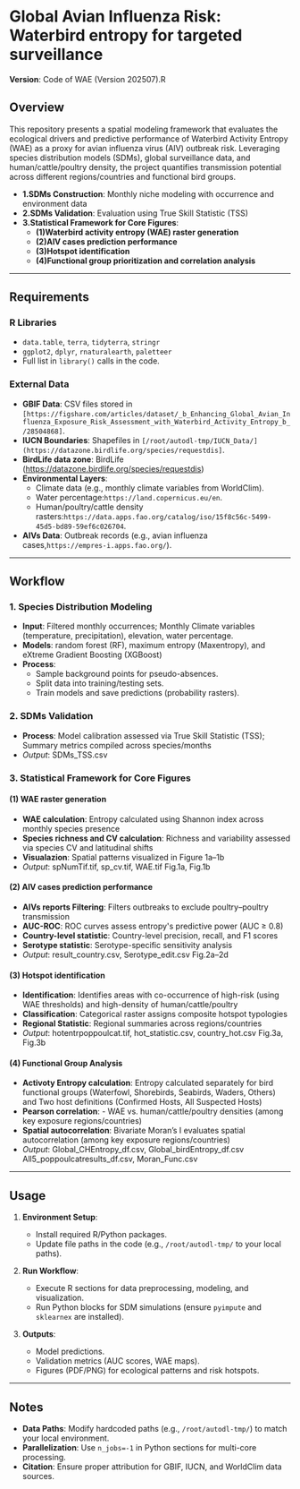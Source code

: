 # Global Avian Influenza Risk: Waterbird entropy for targeted surveillance

**Version**: Code of WAE (Version 202507).R 

## Overview
This repository presents a spatial modeling framework that evaluates the ecological drivers and predictive performance of Waterbird Activity Entropy (WAE) as a proxy for avian influenza virus (AIV) outbreak risk. Leveraging species distribution models (SDMs), global surveillance data, and human/cattle/poultry density, the project quantifies transmission potential across different regions/countries and functional bird groups.
- **1.SDMs Construction**: Monthly niche modeling with occurrence and environment data
- **2.SDMs Validation**: Evaluation using True Skill Statistic (TSS)
- **3.Statistical Framework for Core Figures**: 
  - **(1)Waterbird activity entropy (WAE) raster generation**
  - **(2)AIV cases prediction performance**
  - **(3)Hotspot identification**
  - **(4)Functional group prioritization and correlation analysis**
---

## Requirements
### R Libraries
- `data.table`, `terra`, `tidyterra`, `stringr`
- `ggplot2`, `dplyr`, `rnaturalearth`, `paletteer`
- Full list in `library()` calls in the code.


### External Data
- **GBIF Data**: CSV files stored in `[https://figshare.com/articles/dataset/_b_Enhancing_Global_Avian_Influenza_Exposure_Risk_Assessment_with_Waterbird_Activity_Entropy_b_/28504868]`.
- **IUCN Boundaries**: Shapefiles in `[/root/autodl-tmp/IUCN_Data/](https://datazone.birdlife.org/species/requestdis]`.
- **BirdLife data zone**: BirdLife (https://datazone.birdlife.org/species/requestdis)
- **Environmental Layers**: 
  - Climate data (e.g., monthly climate variables from WorldClim).
  - Water percentage:`https://land.copernicus.eu/en`.
  - Human/poultry/cattle density rasters:`https://data.apps.fao.org/catalog/iso/15f8c56c-5499-45d5-bd89-59ef6c026704`.
- **AIVs Data**: Outbreak records (e.g., avian influenza cases,`https://empres-i.apps.fao.org/`).

---

## Workflow
### 1. Species Distribution Modeling
- **Input**: Filtered monthly occurrences; Monthly Climate variables (temperature, precipitation), elevation, water percentage.
- **Models**: random forest (RF), maximum entropy (Maxentropy), and eXtreme Gradient Boosting (XGBoost)
- **Process**:
  - Sample background points for pseudo-absences.
  - Split data into training/testing sets.
  - Train models and save predictions (probability rasters).

### 2. SDMs Validation
- **Process**: Model calibration assessed via True Skill Statistic (TSS); Summary metrics compiled across species/months
- *Output*: SDMs_TSS.csv

### 3. Statistical Framework for Core Figures
#### (1) WAE raster generation
- **WAE calculation**: Entropy calculated using Shannon index across monthly species presence
- **Species richness and CV calculation**: Richness and variability assessed via species CV and latitudinal shifts
- **Visualazion**: Spatial patterns visualized in Figure 1a–1b
- *Output*: spNumTif.tif, sp_cv.tif, WAE.tif Fig.1a, Fig.1b

#### (2) AIV cases prediction performance
- **AIVs reports Filtering**: Filters outbreaks to exclude poultry–poultry transmission
- **AUC-ROC**: ROC curves assess entropy's predictive power (AUC ≥ 0.8)
- **Country-level statistic**: Country-level precision, recall, and F1 scores
- **Serotype statistic**: Serotype-specific sensitivity analysis
- *Output*: result_country.csv, Serotype_edit.csv Fig.2a–2d

#### (3) Hotspot identification
- **Identification**: Identifies areas with co-occurrence of high-risk (using WAE thresholds) and high-density of human/cattle/poultry
- **Classification**: Categorical raster assigns composite hotspot typologies
- **Regional Statistic**: Regional summaries across regions/countries
- *Output*: hotentrpoppoulcat.tif, hot_statistic.csv, country_hot.csv Fig.3a, Fig.3b

#### (4) Functional Group Analysis
- **Activoty Entropy calculation**: Entropy calculated separately for bird functional groups (Waterfowl, Shorebirds, Seabirds, Waders, Others) and Two host definitions (Confirmed Hosts, All Suspected Hosts)
- **Pearson correlation**: - WAE vs. human/cattle/poultry densities (among key exposure regions/countries)
- **Spatial autocorrelation**: Bivariate Moran’s I evaluates spatial autocorrelation (among key exposure regions/countries)
- *Output*: Global_CHEntropy_df.csv, Global_birdEntropy_df.csv All5_poppoulcatresults_df.csv, Moran_Func.csv

  
---

## Usage
1. **Environment Setup**:
   - Install required R/Python packages.
   - Update file paths in the code (e.g., `/root/autodl-tmp/` to your local paths).

2. **Run Workflow**:
   - Execute R sections for data preprocessing, modeling, and visualization.
   - Run Python blocks for SDM simulations (ensure `pyimpute` and `sklearnex` are installed).

3. **Outputs**:
   - Model predictions.
   - Validation metrics (AUC scores, WAE maps).
   - Figures (PDF/PNG) for ecological patterns and risk hotspots.

---

## Notes
- **Data Paths**: Modify hardcoded paths (e.g., `/root/autodl-tmp/`) to match your local environment.
- **Parallelization**: Use `n_jobs=-1` in Python sections for multi-core processing.
- **Citation**: Ensure proper attribution for GBIF, IUCN, and WorldClim data sources.



